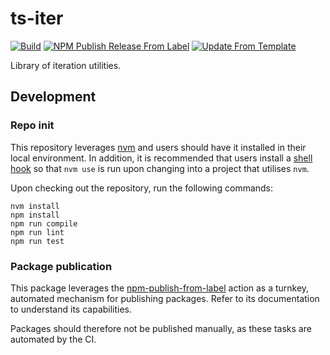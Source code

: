 # ts-iter
[![Build](https://github.com/infrastructure-blocks/ts-iter/actions/workflows/build.yml/badge.svg)](https://github.com/infrastructure-blocks/ts-iter/actions/workflows/build.yml)
[![NPM Publish Release From Label](https://github.com/infrastructure-blocks/ts-iter/actions/workflows/npm-publish-release-from-label.yml/badge.svg)](https://github.com/infrastructure-blocks/ts-iter/actions/workflows/npm-publish-release-from-label.yml)
[![Update From Template](https://github.com/infrastructure-blocks/ts-iter/actions/workflows/update-from-template.yml/badge.svg)](https://github.com/infrastructure-blocks/ts-iter/actions/workflows/update-from-template.yml)

Library of iteration utilities.

## Development

### Repo init

This repository leverages [nvm](https://github.com/nvm-sh/nvm) and users should have it installed in their local environment.
In addition, it is recommended that users install a [shell hook](https://github.com/nvm-sh/nvm#deeper-shell-integration)
so that `nvm use` is run upon changing into a project that utilises `nvm`.

Upon checking out the repository, run the following commands:
```shell
nvm install
npm install
npm run compile
npm run lint
npm run test
```

### Package publication

This package leverages the [npm-publish-from-label](https://github.com/infrastructure-blocks/npm-publish-from-label-action) action
as a turnkey, automated mechanism for publishing packages. Refer to its documentation to understand its capabilities.

Packages should therefore not be published manually, as these tasks are automated by the CI.
